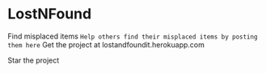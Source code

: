 # LostNFound
Find misplaced items
```Help others find their misplaced items by posting them here```
Get the project at lostandfoundit.herokuapp.com

Star the project
